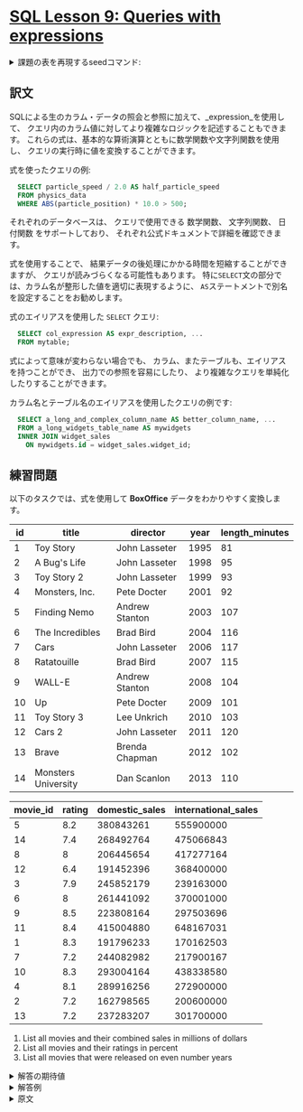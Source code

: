 # [SQL Lesson 9: Queries with expressions](https://sqlbolt.com/lesson/select_queries_with_expressions)

<details>
  <summary>課題の表を再現するseedコマンド:</summary>

  ```SQL
  DROP TABLE IF EXISTS movies;

  CREATE TABLE IF NOT EXISTS movies (
    id              INTEGER         PRIMARY KEY,
    title           VARCHAR(255)    NOT NULL,
    director        VARCHAR(255)    NOT NULL,
    year            INTEGER         NOT NULL,
    length_minutes  INTEGER         NOT NULL
  );

  INSERT INTO movies (id, title, director, year, length_minutes)
  VALUES
  (1,  'Toy Story',           'John Lasseter',  1995, 81),
  (2,  'A Bug''s Life',       'John Lasseter',  1998, 95),
  (3,  'Toy Story 2',         'John Lasseter',  1999, 93),
  (4,  'Monsters, Inc.',      'Pete Docter',    2001, 92),
  (5,  'Finding Nemo',        'Andrew Stanton', 2003, 107),
  (6,  'The Incredibles',     'Brad Bird',      2004, 116),
  (7,  'Cars',                'John Lasseter',  2006, 117),
  (8,  'Ratatouille',         'Brad Bird',      2007, 115),
  (9,  'WALL-E',              'Andrew Stanton', 2008, 104),
  (10, 'Up',                  'Pete Docter',    2009, 101),
  (11, 'Toy Story 3',         'Lee Unkrich',    2010, 103),
  (12, 'Cars 2',              'John Lasseter',  2011, 120),
  (13, 'Brave',               'Brenda Chapman', 2012, 102),
  (14, 'Monsters University', 'Dan Scanlon',    2013, 110);

  CREATE TABLE boxoffice (
    movie_id            INTEGER      PRIMARY KEY,
    rating              NUMERIC(3,1) NOT NULL,
    domestic_sales      INTEGER      NOT NULL,
    international_sales INTEGER      NOT NULL,
    CONSTRAINT fk_movie
      FOREIGN KEY (movie_id)
      REFERENCES movies(id)
  );

  INSERT INTO boxoffice (movie_id, rating, domestic_sales, international_sales)
  VALUES
  (5,  8.2, 380843261, 555900000),
  (14, 7.4, 268492764, 475066843),
  (8,  8.0, 206445654, 417277164),
  (12, 6.4, 191452396, 368400000),
  (3,  7.9, 245852179, 239163000),
  (6,  8.0, 261441092, 370001000),
  (9,  8.5, 223808164, 297503696),
  (11, 8.4, 415004880, 648167031),
  (1,  8.3, 191796233, 170162503),
  (7,  7.2, 244082982, 217900167),
  (10, 8.3, 293004164, 438338580),
  (4,  8.1, 289916256, 272900000),
  (2,  7.2, 162798565, 200600000),
  (13, 7.2, 237283207, 301700000);
  ```

  または以下を実行:

  ```psql
    \i /home/postgres/dataset/sqlbolt/movies-boxoffice.sql
  ```
</details>

## 訳文

SQLによる生のカラム・データの照会と参照に加えて、_expression_を使用して、
クエリ内のカラム値に対してより複雑なロジックを記述することもできます。
これらの式は、基本的な算術演算とともに数学関数や文字列関数を使用し、
クエリの実行時に値を変換することができます。

式を使ったクエリの例:

```SQL
  SELECT particle_speed / 2.0 AS half_particle_speed
  FROM physics_data
  WHERE ABS(particle_position) * 10.0 > 500;
```

それぞれのデータベースは、
クエリで使用できる
数学関数、
文字列関数、
日付関数
をサポートしており、
それぞれ公式ドキュメントで詳細を確認できます。

式を使用することで、
結果データの後処理にかかる時間を短縮することができますが、
クエリが読みづらくなる可能性もあります。
特に`SELECT`文の部分では、カラム名が整形した値を適切に表現するように、
`AS`ステートメントで別名を設定することをお勧めします。

式のエイリアスを使用した `SELECT` クエリ:

```SQL
  SELECT col_expression AS expr_description, ...
  FROM mytable;
```

式によって意味が変わらない場合でも、
カラム、またテーブルも、エイリアスを持つことができ、
出力での参照を容易にしたり、
より複雑なクエリを単純化したりすることができます。

カラム名とテーブル名のエイリアスを使用したクエリの例です:

```SQL
  SELECT a_long_and_complex_column_name AS better_column_name, ...
  FROM a_long_widgets_table_name AS mywidgets
  INNER JOIN widget_sales
    ON mywidgets.id = widget_sales.widget_id;
```

## 練習問題

以下のタスクでは、式を使用して **BoxOffice** データをわかりやすく変換します。

| id  | title               | director       | year | length_minutes |
| --- | ------------------- | -------------- | ---- | -------------- |
| 1   | Toy Story           | John Lasseter  | 1995 | 81             |
| 2   | A Bug's Life        | John Lasseter  | 1998 | 95             |
| 3   | Toy Story 2         | John Lasseter  | 1999 | 93             |
| 4   | Monsters, Inc.      | Pete Docter    | 2001 | 92             |
| 5   | Finding Nemo        | Andrew Stanton | 2003 | 107            |
| 6   | The Incredibles     | Brad Bird      | 2004 | 116            |
| 7   | Cars                | John Lasseter  | 2006 | 117            |
| 8   | Ratatouille         | Brad Bird      | 2007 | 115            |
| 9   | WALL-E              | Andrew Stanton | 2008 | 104            |
| 10  | Up                  | Pete Docter    | 2009 | 101            |
| 11  | Toy Story 3         | Lee Unkrich    | 2010 | 103            |
| 12  | Cars 2              | John Lasseter  | 2011 | 120            |
| 13  | Brave               | Brenda Chapman | 2012 | 102            |
| 14  | Monsters University | Dan Scanlon    | 2013 | 110            |

| movie_id | rating | domestic_sales | international_sales |
| -------- | ------ | -------------- | ------------------- |
| 5        | 8.2    | 380843261      | 555900000           |
| 14       | 7.4    | 268492764      | 475066843           |
| 8        | 8      | 206445654      | 417277164           |
| 12       | 6.4    | 191452396      | 368400000           |
| 3        | 7.9    | 245852179      | 239163000           |
| 6        | 8      | 261441092      | 370001000           |
| 9        | 8.5    | 223808164      | 297503696           |
| 11       | 8.4    | 415004880      | 648167031           |
| 1        | 8.3    | 191796233      | 170162503           |
| 7        | 7.2    | 244082982      | 217900167           |
| 10       | 8.3    | 293004164      | 438338580           |
| 4        | 8.1    | 289916256      | 272900000           |
| 2        | 7.2    | 162798565      | 200600000           |
| 13       | 7.2    | 237283207      | 301700000           |

1. List all movies and their combined sales in millions of dollars
2. List all movies and their ratings in percent
3. List all movies that were released on even number years

<details>
  <summary>解答の期待値</summary>

  1. 
  2. 
  3. 
  ```psql
  ```
  ```psql
  ```
  ```psql
  ```
</details>

<details>
  <summary>解答例</summary>

  1. 
  2. 
  3. 
  ```psql
  ```
  ```psql
  ```
  ```psql
  ```
</details>

<details>
  <summary>原文</summary>

  In addition to querying and referencing raw column data with SQL, you can also use _expressions_ to write more complex logic on column values in a query. These expressions can use mathematical and string functions along with basic arithmetic to transform values when the query is executed, as shown in this physics example.

  Example query with expressions:

  ```SQL
    SELECT particle_speed / 2.0 AS half_particle_speed
    FROM physics_data
    WHERE ABS(particle_position) * 10.0 > 500;
  ```

  Each database has its own supported set of mathematical, string, and date functions that can be used in a query, which you can find in their own respective docs.

  The use of expressions can save time and extra post-processing of the result data, but can also make the query harder to read, so we recommend that when expressions are used in the `SELECT` part of the query, that they are also given a descriptive _alias_ using the `AS` keyword.

  Select query with expression aliases:

  ```SQL
    SELECT col_expression_ AS expr_description, …
    FROM mytable;
  ```

  In addition to expressions, regular columns and even tables can also have aliases to make them easier to reference in the output and as a part of simplifying more complex queries.

  Example query with both column and table name aliases:

  ```SQL
    SELECT column AS better_column_name, …
    FROM a_long_widgets_table_name AS mywidgets
    INNER JOIN widget_sales
      ON mywidgets.id = widget_sales.widget_id;
  ```

  ## Exercise

  You are going to have to use expressions to transform the **BoxOffice** data into something easier to understand for the tasks below.

  | id  | title               | director       | year | length_minutes |
  | --- | ------------------- | -------------- | ---- | -------------- |
  | 1   | Toy Story           | John Lasseter  | 1995 | 81             |
  | 2   | A Bug's Life        | John Lasseter  | 1998 | 95             |
  | 3   | Toy Story 2         | John Lasseter  | 1999 | 93             |
  | 4   | Monsters, Inc.      | Pete Docter    | 2001 | 92             |
  | 5   | Finding Nemo        | Andrew Stanton | 2003 | 107            |
  | 6   | The Incredibles     | Brad Bird      | 2004 | 116            |
  | 7   | Cars                | John Lasseter  | 2006 | 117            |
  | 8   | Ratatouille         | Brad Bird      | 2007 | 115            |
  | 9   | WALL-E              | Andrew Stanton | 2008 | 104            |
  | 10  | Up                  | Pete Docter    | 2009 | 101            |
  | 11  | Toy Story 3         | Lee Unkrich    | 2010 | 103            |
  | 12  | Cars 2              | John Lasseter  | 2011 | 120            |
  | 13  | Brave               | Brenda Chapman | 2012 | 102            |
  | 14  | Monsters University | Dan Scanlon    | 2013 | 110            |

  | movie_id | rating | domestic_sales | international_sales |
  | -------- | ------ | -------------- | ------------------- |
  | 5        | 8.2    | 380843261      | 555900000           |
  | 14       | 7.4    | 268492764      | 475066843           |
  | 8        | 8      | 206445654      | 417277164           |
  | 12       | 6.4    | 191452396      | 368400000           |
  | 3        | 7.9    | 245852179      | 239163000           |
  | 6        | 8      | 261441092      | 370001000           |
  | 9        | 8.5    | 223808164      | 297503696           |
  | 11       | 8.4    | 415004880      | 648167031           |
  | 1        | 8.3    | 191796233      | 170162503           |
  | 7        | 7.2    | 244082982      | 217900167           |
  | 10       | 8.3    | 293004164      | 438338580           |
  | 4        | 8.1    | 289916256      | 272900000           |
  | 2        | 7.2    | 162798565      | 200600000           |
  | 13       | 7.2    | 237283207      | 301700000           |
</details>

